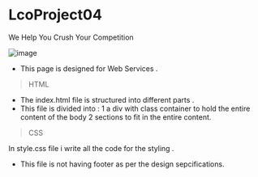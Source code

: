 # LcoProject04
We Help You Crush Your Competition

![image](https://user-images.githubusercontent.com/109961309/210375250-615a50f3-ab4c-4a3d-83fd-2491b9996a40.png)

* This page is designed for Web Services .
> HTML

* The index.html file is structured into different parts .
* This file is divided into :
            1 a div with class container to hold the entire content of the body
            2 sections to fit in the entire content.

>CSS

In style.css file i write all the code for the styling .

* This file is not having footer as per the design sepcifications.
 
 

